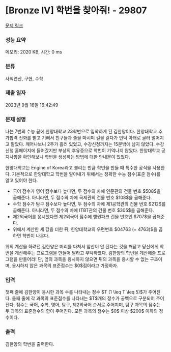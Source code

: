 # [Bronze IV] 학번을 찾아줘! - 29807 

[문제 링크](https://www.acmicpc.net/problem/29807) 

### 성능 요약

메모리: 2020 KB, 시간: 0 ms

### 분류

사칙연산, 구현, 수학

### 제출 일자

2023년 9월 16일 16:42:49

### 문제 설명

<p>나는 7번의 수능 끝에 한양대학교 23학번으로 입학하게 된 김한양이다. 한양대학교 추가합격 전화를 받고 기뻐서 친구들과 술을 마시며 길을 걷다가 언덕 아래로 굴러 떨어지고 말았다. 깨어나보니 2주가 흘러 있었고, 수강신청까지는 15분밖에 남지 않았다. 수강신청 홈페이지에 들어갔지만 부상의 후유증으로 학번이 기억나지 않았다. 한양대학교 공지사항을 확인해보니 학번을 생성하는 방법에 대한 안내문이 있었다.</p>

<p>한양대학교는 Engine of Korea라고 불리는 만큼 학번을 만들 때 특수한 공식을 사용한다. 기본적으로 한양대학교 학번을 알아내기 위해서는 정확한 수능 점수(표준 점수)를 알고 있어야 한다. </p>

<ul>
	<li>국어 점수가 영어 점수보다 높다면, 두 점수의 차에 인문관의 건물 번호 $508$을 곱해준다. 	아니라면, 두 점수의 차에 국제관의 건물 번호 $108$을 곱해준다.</li>
	<li>수학 점수가 탐구 점수보다 높다면, 두 점수의 차에 제1공학관의 건물  번호 $212$를 곱해준다. 	아니라면, 두 점수의 차에 ITBT관의 건물 번호 $305$을 곱해준다.</li>
	<li>제2외국어를 응시했다면 제2외국어 점수에 행원파크 건물 번호인 $707$을 곱해준다.</li>
	<li>위에서 계산한 세 값을 더한 뒤, 한양대학교의 우편번호 $04763 (= 4763)$을 곱하면 학번이 나온다.</li>
</ul>

<p>위의 계산을 하려던 김한양은 머리를 다쳐서 암산이 안 된다는 것을 깨닫고 당신에게 학번을 계산해주는 프로그램을 만들어 달라고 부탁하였다. 김한양의 학번을 계산해줄 프로그램을 만들어라! 단, 앞의 과목을 응시하지 않으면 뒤의 과목을 응시할 수 없는 구조이며, 응시하지 않은 과목의 표준점수는 $0$점이라고 가정하자.</p>

### 입력 

 <p>첫째 줄에 김한양이 응시한 과목 수를 나타내는 정수 $T (1 \leq T \leq 5)$가 주어진다. 둘째 줄에 각 과목의 표준점수를 나타내는 $T$개의 정수가 공백으로 구분되어 주어진다. 점수는 국어, 수학, 영어, 탐구, 제2외국어 순서로 주어지며, 탐구 과목의 점수는 두 과목의 표준점수의 합이 주어진다. 모든 과목의 점수는 $0$ 이상 $200$ 이하의 정수이다.</p>

### 출력 

 <p>김한양의 학번을 출력한다.</p>

